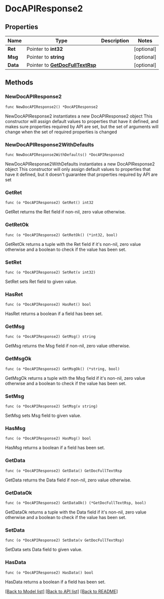 # DocAPIResponse2

## Properties

Name | Type | Description | Notes
------------ | ------------- | ------------- | -------------
**Ret** | Pointer to **int32** |  | [optional] 
**Msg** | Pointer to **string** |  | [optional] 
**Data** | Pointer to [**GetDocFullTextRsp**](GetDocFullTextRsp.md) |  | [optional] 

## Methods

### NewDocAPIResponse2

`func NewDocAPIResponse2() *DocAPIResponse2`

NewDocAPIResponse2 instantiates a new DocAPIResponse2 object
This constructor will assign default values to properties that have it defined,
and makes sure properties required by API are set, but the set of arguments
will change when the set of required properties is changed

### NewDocAPIResponse2WithDefaults

`func NewDocAPIResponse2WithDefaults() *DocAPIResponse2`

NewDocAPIResponse2WithDefaults instantiates a new DocAPIResponse2 object
This constructor will only assign default values to properties that have it defined,
but it doesn't guarantee that properties required by API are set

### GetRet

`func (o *DocAPIResponse2) GetRet() int32`

GetRet returns the Ret field if non-nil, zero value otherwise.

### GetRetOk

`func (o *DocAPIResponse2) GetRetOk() (*int32, bool)`

GetRetOk returns a tuple with the Ret field if it's non-nil, zero value otherwise
and a boolean to check if the value has been set.

### SetRet

`func (o *DocAPIResponse2) SetRet(v int32)`

SetRet sets Ret field to given value.

### HasRet

`func (o *DocAPIResponse2) HasRet() bool`

HasRet returns a boolean if a field has been set.

### GetMsg

`func (o *DocAPIResponse2) GetMsg() string`

GetMsg returns the Msg field if non-nil, zero value otherwise.

### GetMsgOk

`func (o *DocAPIResponse2) GetMsgOk() (*string, bool)`

GetMsgOk returns a tuple with the Msg field if it's non-nil, zero value otherwise
and a boolean to check if the value has been set.

### SetMsg

`func (o *DocAPIResponse2) SetMsg(v string)`

SetMsg sets Msg field to given value.

### HasMsg

`func (o *DocAPIResponse2) HasMsg() bool`

HasMsg returns a boolean if a field has been set.

### GetData

`func (o *DocAPIResponse2) GetData() GetDocFullTextRsp`

GetData returns the Data field if non-nil, zero value otherwise.

### GetDataOk

`func (o *DocAPIResponse2) GetDataOk() (*GetDocFullTextRsp, bool)`

GetDataOk returns a tuple with the Data field if it's non-nil, zero value otherwise
and a boolean to check if the value has been set.

### SetData

`func (o *DocAPIResponse2) SetData(v GetDocFullTextRsp)`

SetData sets Data field to given value.

### HasData

`func (o *DocAPIResponse2) HasData() bool`

HasData returns a boolean if a field has been set.


[[Back to Model list]](../README.md#documentation-for-models) [[Back to API list]](../README.md#documentation-for-api-endpoints) [[Back to README]](../README.md)


